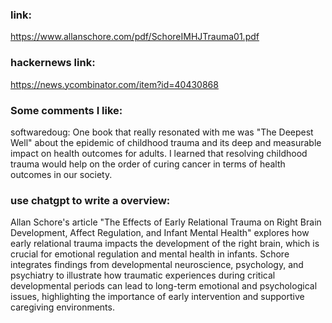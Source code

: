 ### link:

https://www.allanschore.com/pdf/SchoreIMHJTrauma01.pdf

### hackernews link:

https://news.ycombinator.com/item?id=40430868

### Some comments I like:    

softwaredoug:
One book that really resonated with me was "The Deepest Well" about the  epidemic of childhood trauma and its deep and measurable impact on  health outcomes for adults. I learned that resolving childhood trauma  would help on the order of curing cancer in terms of health outcomes in  our society.

### use chatgpt to write a overview:

Allan Schore's article "The Effects of Early Relational Trauma on Right Brain Development, Affect Regulation, and Infant Mental Health" explores how early relational trauma impacts the development of the right brain, which is crucial for emotional regulation and mental health in infants. Schore integrates findings from developmental neuroscience, psychology, and psychiatry to illustrate how traumatic experiences during critical developmental periods can lead to long-term emotional and psychological issues, highlighting the importance of early intervention and supportive caregiving environments.

